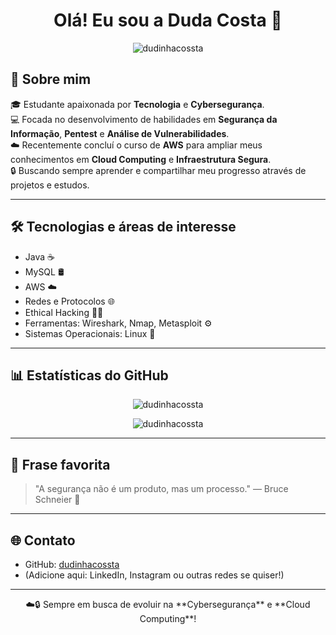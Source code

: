 <h1 align="center">Olá! Eu sou a Duda Costa 👋</h1>

<p align="center">
  <img src="https://komarev.com/ghpvc/?username=dudinhacossta&label=Profile%20views&color=0e75b6&style=flat" alt="dudinhacossta" />
</p>

## 🚀 Sobre mim

🎓 Estudante apaixonada por **Tecnologia** e **Cybersegurança**.  
💻 Focada no desenvolvimento de habilidades em **Segurança da Informação**, **Pentest** e **Análise de Vulnerabilidades**.  
☁️ Recentemente concluí o curso de **AWS** para ampliar meus conhecimentos em **Cloud Computing** e **Infraestrutura Segura**.  
🔒 Buscando sempre aprender e compartilhar meu progresso através de projetos e estudos.  

---

## 🛠️ Tecnologias e áreas de interesse

- Java ☕
- MySQL 🛢️
- AWS ☁️
- Redes e Protocolos 🌐
- Ethical Hacking 🕵️‍♀️
- Ferramentas: Wireshark, Nmap, Metasploit ⚙️
- Sistemas Operacionais: Linux 🐧

---

## 📊 Estatísticas do GitHub

<p align="center">
  <img src="https://github-readme-stats.vercel.app/api?username=dudinhacossta&show_icons=true&theme=dark" alt="dudinhacossta" />
</p>

<p align="center">
  <img src="https://github-readme-stats.vercel.app/api/top-langs/?username=dudinhacossta&layout=compact&theme=dark" alt="dudinhacossta" />
</p>

---

## 💬 Frase favorita

> "A segurança não é um produto, mas um processo." — Bruce Schneier 🔐

---

## 🌐 Contato

- GitHub: [dudinhacossta](https://github.com/dudinhacossta)
- (Adicione aqui: LinkedIn, Instagram ou outras redes se quiser!)

---

<p align="center">
  ☁️🔒 Sempre em busca de evoluir na **Cybersegurança** e **Cloud Computing**!
</p>
